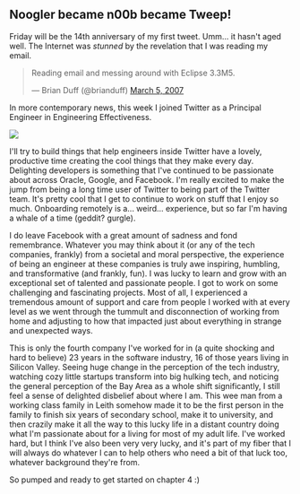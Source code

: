 ## Noogler became n00b became Tweep!

Friday will be the 14th anniversary of my first tweet. Umm... it hasn't aged well. The Internet was _stunned_ by the revelation that I was reading my email.

> Reading email and messing around with Eclipse 3.3M5.
> 
> — Brian Duff (@brianduff) [March 5, 2007](https://twitter.com/brianduff/status/5841962?ref_src=twsrc%5Etfw)

In more contemporary news, this week I joined Twitter as a Principal Engineer in Engineering Effectiveness.

[![](https://cdn.hashnode.com/res/hashnode/image/upload/v1619326921433/cnQoxBnTi.png)](https://1.bp.blogspot.com/-5QIsBYd7QWU/YCeJLbE1mGI/AAAAAAAC2Fg/Zna8fGUFEIQ0eytiT1LxzSpfjJHjQInNQCLcBGAsYHQ/s2048/Twitter-Logo.png)

I'll try to build things that help engineers inside Twitter have a lovely, productive time creating the cool things that they make every day. Delighting developers is something that I've continued to be passionate about across Oracle, Google, and Facebook. I'm really excited to make the jump from being a long time user of Twitter to being part of the Twitter team. It's pretty cool that I get to continue to work on stuff that I enjoy so much. Onboarding remotely is a... weird... experience, but so far I'm having a whale of a time (geddit? gurgle).

I do leave Facebook with a great amount of sadness and fond remembrance. Whatever you may think about it (or any of the tech companies, frankly) from a societal and moral perspective, the experience of being an engineer at these companies is truly awe inspiring, humbling, and transformative (and frankly, fun). I was lucky to learn and grow with an exceptional set of talented and passionate people. I got to work on some challenging and fascinating projects. Most of all, I experienced a tremendous amount of support and care from people I worked with at every level as we went through the tummult and disconnection of working from home and adjusting to how that impacted just about everything in strange and unexpected ways.

This is only the fourth company I've worked for in (a quite shocking and hard to believe) 23 years in the software industry, 16 of those years living in Silicon Valley. Seeing huge change in the perception of the tech industry, watching cozy little startups transform into big hulking tech, and noticing the general perception of the Bay Area as a whole shift significantly, I still feel a sense of delighted disbelief about where I am. This wee man from a working class family in Leith somehow made it to be the first person in the family to finish six years of secondary school, make it to university, and then crazily make it all the way to this lucky life in a distant country doing what I'm passionate about for a living for most of my adult life. I've worked hard, but I think I've also been very very lucky, and it's part of my fiber that I will always do whatever I can to help others who need a bit of that luck too, whatever background they're from.

So pumped and ready to get started on chapter 4 :)
